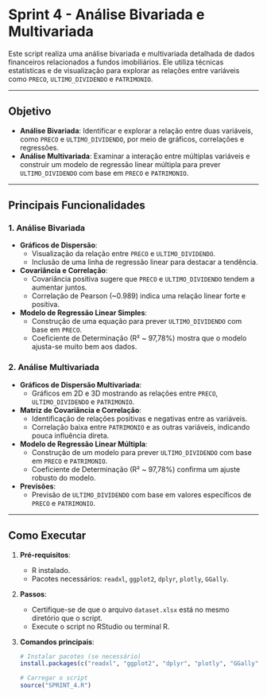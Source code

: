 # Sprint 4 - Análise Bivariada e Multivariada

Este script realiza uma análise bivariada e multivariada detalhada de dados financeiros relacionados a fundos imobiliários. Ele utiliza técnicas estatísticas e de visualização para explorar as relações entre variáveis como `PRECO`, `ULTIMO_DIVIDENDO` e `PATRIMONIO`.

---

## Objetivo

- **Análise Bivariada**: Identificar e explorar a relação entre duas variáveis, como `PRECO` e `ULTIMO_DIVIDENDO`, por meio de gráficos, correlações e regressões.
- **Análise Multivariada**: Examinar a interação entre múltiplas variáveis e construir um modelo de regressão linear múltipla para prever `ULTIMO_DIVIDENDO` com base em `PRECO` e `PATRIMONIO`.

---

## Principais Funcionalidades

### 1. **Análise Bivariada**
   - **Gráficos de Dispersão**:
     - Visualização da relação entre `PRECO` e `ULTIMO_DIVIDENDO`.
     - Inclusão de uma linha de regressão linear para destacar a tendência.
   - **Covariância e Correlação**:
     - Covariância positiva sugere que `PRECO` e `ULTIMO_DIVIDENDO` tendem a aumentar juntos.
     - Correlação de Pearson (~0.989) indica uma relação linear forte e positiva.
   - **Modelo de Regressão Linear Simples**:
     - Construção de uma equação para prever `ULTIMO_DIVIDENDO` com base em `PRECO`.
     - Coeficiente de Determinação (R² ~ 97,78%) mostra que o modelo ajusta-se muito bem aos dados.

### 2. **Análise Multivariada**
   - **Gráficos de Dispersão Multivariada**:
     - Gráficos em 2D e 3D mostrando as relações entre `PRECO`, `ULTIMO_DIVIDENDO` e `PATRIMONIO`.
   - **Matriz de Covariância e Correlação**:
     - Identificação de relações positivas e negativas entre as variáveis.
     - Correlação baixa entre `PATRIMONIO` e as outras variáveis, indicando pouca influência direta.
   - **Modelo de Regressão Linear Múltipla**:
     - Construção de um modelo para prever `ULTIMO_DIVIDENDO` com base em `PRECO` e `PATRIMONIO`.
     - Coeficiente de Determinação (R² ~ 97,78%) confirma um ajuste robusto do modelo.
   - **Previsões**:
     - Previsão de `ULTIMO_DIVIDENDO` com base em valores específicos de `PRECO` e `PATRIMONIO`.

---

## Como Executar

1. **Pré-requisitos**:
   - R instalado.
   - Pacotes necessários: `readxl`, `ggplot2`, `dplyr`, `plotly`, `GGally`.

2. **Passos**:
   - Certifique-se de que o arquivo `dataset.xlsx` está no mesmo diretório que o script.
   - Execute o script no RStudio ou terminal R.

3. **Comandos principais**:
   ```r
   # Instalar pacotes (se necessário)
   install.packages(c("readxl", "ggplot2", "dplyr", "plotly", "GGally"))

   # Carregar o script
   source("SPRINT_4.R")

